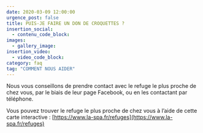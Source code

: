 ```yaml
---
date: 2020-03-09 12:00:00
urgence_post: false
title: PUIS-JE FAIRE UN DON DE CROQUETTES ?
insertion_social:
  - contenu_code_block:
images:
  - gallery_image:
insertion_video:
  - video_code_block:
category: faq
tag: "COMMENT NOUS AIDER"
---
```


Nous vous conseillons de prendre contact avec le refuge le plus proche de chez vous, par le biais de leur page Facebook, ou en les contactant par t&eacute;l&eacute;phone.

Vous pouvez trouver le refuge le plus proche de chez vous &agrave; l’aide de cette carte interactive : [https://www.la-spa.fr/refuges](https://www.la-spa.fr/refuges)